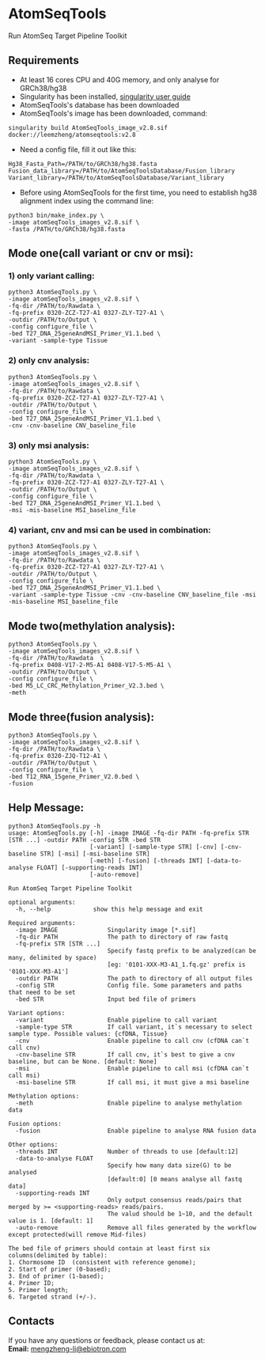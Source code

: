 # AtomSeqTools
Run AtomSeq Target Pipeline Toolkit

## Requirements
- At least 16 cores CPU and 40G memory, and only analyse for GRCh38/hg38
- Singularity has been installed, [singularity user guide](https://docs.sylabs.io/guides/latest/user-guide/quick_start.html#quick-installation-steps) 
- AtomSeqTools's database has been downloaded
- AtomSeqTools's image has been downloaded, command:
```
singularity build AtomSeqTools_image_v2.8.sif docker://leemzheng/atomseqtools:v2.8
```
- Need a config file, fill it out like this:
```
Hg38_Fasta_Path=/PATH/to/GRCh38/hg38.fasta
Fusion_data_library=/PATH/to/AtomSeqToolsDatabase/Fusion_library
Variant_library=/PATH/to/AtomSeqToolsDatabase/Variant_library
```
- Before using AtomSeqTools for the first time, you need to establish hg38 alignment index using the command line:
```
python3 bin/make_index.py \
-image atomSeqTools_images_v2.8.sif \
-fasta /PATH/to/GRCh38/hg38.fasta
```

## Mode one(call variant or cnv or msi):

### 1) only variant calling:
```
python3 AtomSeqTools.py \
-image atomSeqTools_images_v2.8.sif \
-fq-dir /PATH/to/Rawdata \
-fq-prefix 0320-ZCZ-T27-A1 0327-ZLY-T27-A1 \
-outdir /PATH/to/Output \
-config configure_file \
-bed T27_DNA_25geneAndMSI_Primer_V1.1.bed \
-variant -sample-type Tissue
```
### 2) only cnv analysis:
```
python3 AtomSeqTools.py \
-image atomSeqTools_images_v2.8.sif \
-fq-dir /PATH/to/Rawdata \
-fq-prefix 0320-ZCZ-T27-A1 0327-ZLY-T27-A1 \
-outdir /PATH/to/Output \
-config configure_file \
-bed T27_DNA_25geneAndMSI_Primer_V1.1.bed \
-cnv -cnv-baseline CNV_baseline_file
```
### 3) only msi analysis:
```
python3 AtomSeqTools.py \
-image atomSeqTools_images_v2.8.sif \
-fq-dir /PATH/to/Rawdata \
-fq-prefix 0320-ZCZ-T27-A1 0327-ZLY-T27-A1 \
-outdir /PATH/to/Output \
-config configure_file \
-bed T27_DNA_25geneAndMSI_Primer_V1.1.bed \
-msi -mis-baseline MSI_baseline_file
```
### 4) variant, cnv and msi can be used in combination:
```
python3 AtomSeqTools.py \
-image atomSeqTools_images_v2.8.sif \
-fq-dir /PATH/to/Rawdata \
-fq-prefix 0320-ZCZ-T27-A1 0327-ZLY-T27-A1 \
-outdir /PATH/to/Output \
-config configure_file \
-bed T27_DNA_25geneAndMSI_Primer_V1.1.bed \
-variant -sample-type Tissue -cnv -cnv-baseline CNV_baseline_file -msi -mis-baseline MSI_baseline_file
```
## Mode two(methylation analysis):
```
python3 AtomSeqTools.py \
-image atomSeqTools_images_v2.8.sif \
-fq-dir /PATH/to/Rawdata  \
-fq-prefix 0408-V17-2-M5-A1 0408-V17-5-M5-A1 \
-outdir /PATH/to/Output \
-config configure_file \
-bed M5_LC_CRC_Methylation_Primer_V2.3.bed \
-meth
```
## Mode three(fusion analysis):
```
python3 AtomSeqTools.py \
-image atomSeqTools_images_v2.8.sif \
-fq-dir /PATH/to/Rawdata \
-fq-prefix 0320-ZJQ-T12-A1 \
-outdir /PATH/to/Output \
-config configure_file \
-bed T12_RNA_15gene_Primer_V2.0.bed \
-fusion
```

## Help Message:
```
python3 AtomSeqTools.py -h
usage: AtomSeqTools.py [-h] -image IMAGE -fq-dir PATH -fq-prefix STR [STR ...] -outdir PATH -config STR -bed STR
                       [-variant] [-sample-type STR] [-cnv] [-cnv-baseline STR] [-msi] [-msi-baseline STR]
                       [-meth] [-fusion] [-threads INT] [-data-to-analyse FLOAT] [-supporting-reads INT]
                       [-auto-remove]

Run AtomSeq Target Pipeline Toolkit

optional arguments:
  -h, --help            show this help message and exit

Required arguments:
  -image IMAGE              Singularity image [*.sif]
  -fq-dir PATH              The path to directory of raw fastq
  -fq-prefix STR [STR ...]
                            Specify fastq prefix to be analyzed(can be many, delimited by space)
                            [eg: '0101-XXX-M3-A1_1.fq.gz' prefix is '0101-XXX-M3-A1']
  -outdir PATH              The path to directory of all output files
  -config STR               Config file. Some parameters and paths that need to be set
  -bed STR                  Input bed file of primers

Variant options:
  -variant                  Enable pipeline to call variant
  -sample-type STR          If call variant, it`s necessary to select sample type. Possible values: {cfDNA, Tissue}
  -cnv                      Enable pipeline to call cnv (cfDNA can`t call cnv)
  -cnv-baseline STR         If call cnv, it`s best to give a cnv baseline, but can be None. [default: None]
  -msi                      Enable pipeline to call msi (cfDNA can`t call msi)
  -msi-baseline STR         If call msi, it must give a msi baseline

Methylation options:
  -meth                     Enable pipeline to analyse methylation data

Fusion options:
  -fusion                   Enable pipeline to analyse RNA fusion data

Other options:
  -threads INT              Number of threads to use [default:12]
  -data-to-analyse FLOAT
                            Specify how many data size(G) to be analysed 
                            [default:0] [0 means analyse all fastq data]
  -supporting-reads INT
                            Only output consensus reads/pairs that merged by >= <supporting-reads> reads/pairs.
                            The valud should be 1~10, and the default value is 1. [default: 1]
  -auto-remove              Remove all files generated by the workflow except protected(will remove Mid-files)

The bed file of primers should contain at least first six columns(delimited by table):
1. Chormosome ID  (consistent with reference genome);
2. Start of primer (0-based);
3. End of primer (1-based);
4. Primer ID;
5. Primer length;
6. Targeted strand (+/-).
```
## Contacts
If you have any questions or feedback, please contact us at: \
**Email:** mengzheng-li@ebiotron.com
